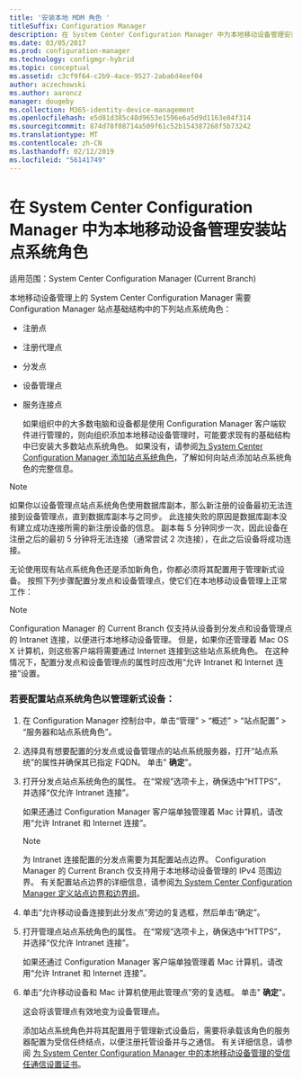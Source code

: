 ```yaml
---
title: '安装本地 MDM 角色 '
titleSuffix: Configuration Manager
description: 在 System Center Configuration Manager 中为本地移动设备管理安装站点系统角色。
ms.date: 03/05/2017
ms.prod: configuration-manager
ms.technology: configmgr-hybrid
ms.topic: conceptual
ms.assetid: c3cf9f64-c2b9-4ace-9527-2aba6d4eef04
author: aczechowski
ms.author: aaroncz
manager: dougeby
ms.collection: M365-identity-device-management
ms.openlocfilehash: e5d81d385c48d9653e1596e6a5d9d1163e84f314
ms.sourcegitcommit: 874d78f08714a509f61c52b154387268f5b73242
ms.translationtype: MT
ms.contentlocale: zh-CN
ms.lasthandoff: 02/12/2019
ms.locfileid: "56141749"
---
```

# <a name="install-site-system-roles-for-on-premises-mobile-device-management-in-system-center-configuration-manager"></a>在 System Center Configuration Manager 中为本地移动设备管理安装站点系统角色

适用范围：System Center Configuration Manager (Current Branch)

本地移动设备管理上的 System Center Configuration Manager 需要 Configuration Manager 站点基础结构中的下列站点系统角色：  

- 注册点  

- 注册代理点  

- 分发点  

- 设备管理点  

- 服务连接点  

  如果组织中的大多数电脑和设备都是使用 Configuration Manager 客户端软件进行管理的，则向组织添加本地移动设备管理时，可能要求现有的基础结构中已安装大多数站点系统角色。 如果没有，请参阅[为 System Center Configuration Manager 添加站点系统角色](../../core/servers/deploy/configure/add-site-system-roles.md)，了解如何向站点添加站点系统角色的完整信息。  

> [!NOTE]  
>  如果你以设备管理点站点系统角色使用数据库副本，那么新注册的设备最初无法连接到设备管理点，直到数据库副本与之同步。 此连接失败的原因是数据库副本没有建立成功连接所需的新注册设备的信息。 副本每 5 分钟同步一次，因此设备在注册之后的最初 5 分钟将无法连接（通常尝试 2 次连接），在此之后设备将成功连接。  

 无论使用现有站点系统角色还是添加新角色，你都必须将其配置用于管理新式设备。 按照下列步骤配置分发点和设备管理点，使它们在本地移动设备管理上正常工作：  

> [!NOTE]  
>  Configuration Manager 的 Current Branch 仅支持从设备到分发点和设备管理点的 Intranet 连接，以便进行本地移动设备管理。 但是，如果你还管理着 Mac OS X 计算机，则这些客户端将需要通过 Internet 连接到这些站点系统角色。 在这种情况下，配置分发点和设备管理点的属性时应改用“允许 Intranet 和 Internet 连接”设置。  

### <a name="to-configure-site-system-roles-to-manage-modern-devices"></a>若要配置站点系统角色以管理新式设备：  

1. 在 Configuration Manager 控制台中，单击“管理” > “概述” > “站点配置” > “服务器和站点系统角色”。  

2. 选择具有想要配置的分发点或设备管理点的站点系统服务器，打开“站点系统”的属性并确保其已指定 FQDN。 单击" **确定**"。  

3. 打开分发点站点系统角色的属性。 在“常规”选项卡上，确保选中“HTTPS”，并选择“仅允许 Intranet 连接”。  

    如果还通过 Configuration Manager 客户端单独管理着 Mac 计算机，请改用“允许 Intranet 和 Internet 连接”。  

   > [!NOTE]  
   >  为 Intranet 连接配置的分发点需要为其配置站点边界。 Configuration Manager 的 Current Branch 仅支持用于本地移动设备管理的 IPv4 范围边界。 有关配置站点边界的详细信息，请参阅[为 System Center Configuration Manager 定义站点边界和边界组](../../core/servers/deploy/configure/define-site-boundaries-and-boundary-groups.md)。  

4. 单击“允许移动设备连接到此分发点”旁边的复选框，然后单击“确定”。  

5. 打开管理点站点系统角色的属性。 在“常规”选项卡上，确保选中“HTTPS”，并选择“仅允许 Intranet 连接”。  

    如果还通过 Configuration Manager 客户端单独管理着 Mac 计算机，请改用“允许 Intranet 和 Internet 连接”。  

6. 单击“允许移动设备和 Mac 计算机使用此管理点”旁的复选框。 单击" **确定**"。  

    这会将该管理点有效地变为设备管理点。  

   添加站点系统角色并将其配置用于管理新式设备后，需要将承载该角色的服务器配置为受信任终结点，以便注册托管设备并与之通信。 有关详细信息，请参阅 [为 System Center Configuration Manager 中的本地移动设备管理的受信任通信设置证书](../../mdm/get-started/set-up-certificates-on-premises-mdm.md)。  
